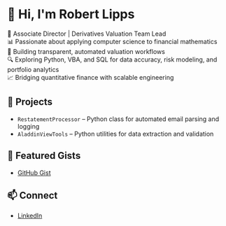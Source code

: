 # 👋 Hi, I'm Robert Lipps

💼 Associate Director | Derivatives Valuation Team Lead  
📊 Passionate about applying computer science to financial mathematics  
🧠 Building transparent, automated valuation workflows  
🔍 Exploring Python, VBA, and SQL for data accuracy, risk modeling, and portfolio analytics  
📈 Bridging quantitative finance with scalable engineering

## 🔧 Projects
- `RestatementProcessor` – Python class for automated email parsing and logging
- `AladdinViewTools` – Python utilities for data extraction and validation

## 📌 Featured Gists
- [GitHub Gist](https://gist.github.com/RobertLipps)
## 📫 Connect
- [LinkedIn](https://www.linkedin.com/in/rlipps14/)
